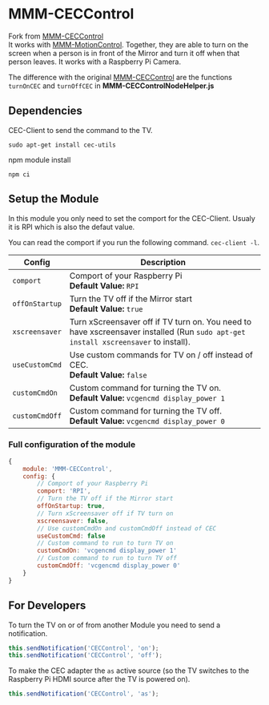 # MMM-CECControl

Fork from [MMM-CECControl](https://github.com/nischi/MMM-CECControl "MMM-CECControl")<br>
It works with [MMM-MotionControl](https://github.com/nischi/MMM-MotionControl "MMM-MotionControl"). Together, they are able to turn on the screen when a person is in front of the Mirror and turn it off when that person leaves. It works with a Raspberry Pi Camera. <br>

The difference with the original [MMM-CECControl](https://github.com/nischi/MMM-CECControl "MMM-CECControl") are the functions `turnOnCEC` and `turnOffCEC` in **MMM-CECControlNodeHelper.js**

## Dependencies

CEC-Client to send the command to the TV.

`sudo apt-get install cec-utils`

npm module install

`npm ci`

## Setup the Module

In this module you only need to set the comport for the CEC-Client. Usualy it is RPI which is also the defaut value.

You can read the comport if you run the following command. `cec-client -l`.

Config | Description
--- | ---
`comport` | Comport of your Raspberry Pi <br />**Default Value:** `RPI`
`offOnStartup` | Turn the TV off if the Mirror start <br />**Default Value:** `true`
`xscreensaver` | Turn xScreensaver off if TV turn on. You need to have xscreensaver installed (Run `sudo apt-get install xscreensaver` to install).
`useCustomCmd` | Use custom commands for TV on / off instead of CEC.<br />**Default Value:** `false`
`customCmdOn` | Custom command for turning the TV on.<br />**Default Value:** `vcgencmd display_power 1`
`customCmdOff` | Custom command for turning the TV off.<br />**Default Value:** `vcgencmd display_power 0`

### Full configuration of the module

```javascript
{
    module: 'MMM-CECControl',
    config: {
        // Comport of your Raspberry Pi
        comport: 'RPI',
        // Turn the TV off if the Mirror start
        offOnStartup: true,
        // Turn xScreensaver off if TV turn on
        xscreensaver: false,
        // Use customCmdOn and customCmdOff instead of CEC
        useCustomCmd: false
        // Custom command to run to turn TV on
        customCmdOn: 'vcgencmd display_power 1'
        // Custom command to run to turn TV off
        customCmdOff: 'vcgencmd display_power 0'
    }
}
```

## For Developers

To turn the TV on or of from another Module you need to send a notification.

```javascript
this.sendNotification('CECControl', 'on');
this.sendNotification('CECControl', 'off');
```

To make the CEC adapter the `as` active source (so the TV switches to the Raspberry Pi HDMI source after the TV is powered on).

```javascript
this.sendNotification('CECControl', 'as');
```
